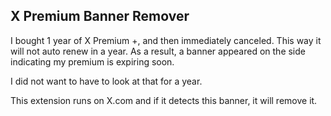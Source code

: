 ## X Premium Banner Remover

I bought 1 year of X Premium +, and then immediately canceled. This way it will not auto renew in a year. As a result, a banner appeared on the side indicating my premium is expiring soon.

I did not want to have to look at that for a year.

This extension runs on X.com and if it detects this banner, it will remove it. 